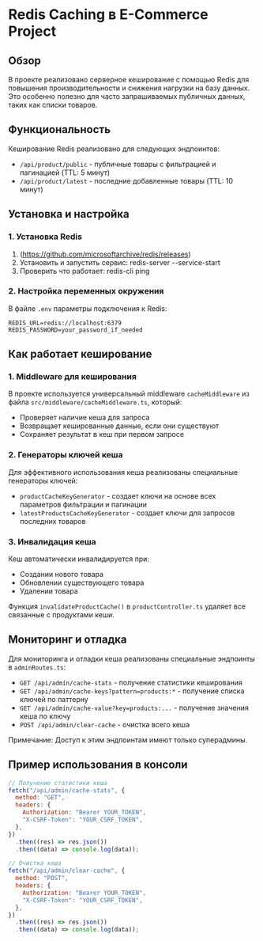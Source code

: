 # Redis Caching в E-Commerce Project

## Обзор

В проекте реализовано серверное кеширование с помощью Redis для повышения производительности и снижения нагрузки на базу данных. Это особенно полезно для часто запрашиваемых публичных данных, таких как списки товаров.

## Функциональность

Кеширование Redis реализовано для следующих эндпоинтов:

- `/api/product/public` - публичные товары с фильтрацией и пагинацией (TTL: 5 минут)
- `/api/product/latest` - последние добавленные товары (TTL: 10 минут)

## Установка и настройка

### 1. Установка Redis

1. (https://github.com/microsoftarchive/redis/releases)
2. Установить и запустить сервис: redis-server --service-start
3. Проверить что работает: redis-cli ping

### 2. Настройка переменных окружения

В файле `.env` параметры подключения к Redis:

```
REDIS_URL=redis://localhost:6379
REDIS_PASSWORD=your_password_if_needed
```

## Как работает кеширование

### 1. Middleware для кеширования

В проекте используется универсальный middleware `cacheMiddleware` из файла `src/middleware/cacheMiddleware.ts`, который:

- Проверяет наличие кеша для запроса
- Возвращает кешированные данные, если они существуют
- Сохраняет результат в кеш при первом запросе

### 2. Генераторы ключей кеша

Для эффективного использования кеша реализованы специальные генераторы ключей:

- `productCacheKeyGenerator` - создает ключи на основе всех параметров фильтрации и пагинации
- `latestProductsCacheKeyGenerator` - создает ключи для запросов последних товаров

### 3. Инвалидация кеша

Кеш автоматически инвалидируется при:

- Создании нового товара
- Обновлении существующего товара
- Удалении товара

Функция `invalidateProductCache()` в `productController.ts` удаляет все связанные с продуктами кеши.

## Мониторинг и отладка

Для мониторинга и отладки кеша реализованы специальные эндпоинты в `adminRoutes.ts`:

- `GET /api/admin/cache-stats` - получение статистики кеширования
- `GET /api/admin/cache-keys?pattern=products:*` - получение списка ключей по паттерну
- `GET /api/admin/cache-value?key=products:...` - получение значения кеша по ключу
- `POST /api/admin/clear-cache` - очистка всего кеша

Примечание: Доступ к этим эндпоинтам имеют только суперадмины.

## Пример использования в консоли

```javascript
// Получение статистики кеша
fetch("/api/admin/cache-stats", {
  method: "GET",
  headers: {
    Authorization: "Bearer YOUR_TOKEN",
    "X-CSRF-Token": "YOUR_CSRF_TOKEN",
  },
})
  .then((res) => res.json())
  .then((data) => console.log(data));

// Очистка кеша
fetch("/api/admin/clear-cache", {
  method: "POST",
  headers: {
    Authorization: "Bearer YOUR_TOKEN",
    "X-CSRF-Token": "YOUR_CSRF_TOKEN",
  },
})
  .then((res) => res.json())
  .then((data) => console.log(data));
```
